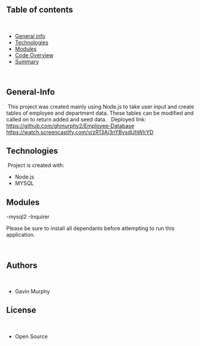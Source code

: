 ## Table of contents
​
- [General info](#General-Info)
- [Technologies](#Technologies)
- [Modules](#Modules)
- [Code Overview](#Code-Overview)
- [Summary](#Summary)

​
​
## General-Info
​
This project was created mainly using Node.js to take user input and create tables of employee and department data. These tables can be modified and called on to return added and seed data.
​
​
Deployed link: 
​https://github.com/ghmurphy2/Employee-Database
​
https://watch.screencastify.com/v/zR13Aj3nYBvsdUhWIrYD
​
## Technologies
​
Project is created with:
​
- Node.js
- MYSQL
​
​
## Modules
-mysql2
-Inquirer

Please be sure to install all dependants before attempting to run this application.


​
## Authors
​
- Gavin Murphy
​
## License
​
- Open Source